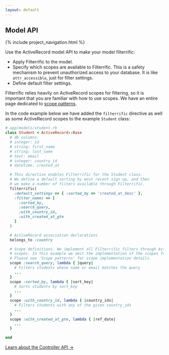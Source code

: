 ```yaml
---
layout: default
---
```


<div class="page-header">
  <h2>Model API</h2>
</div>

{% include project_navigation.html %}

Use the ActiveRecord model API to make your model filterrific:

* Apply Filterrific to the model.
* Specify which scopes are available to Filterrific. This is a safety mechanism
  to prevent unauthorized access to your database. It is like `attr_accessible`,
  just for filter settings.
* Define default filter settings.

Filterrific relies heavily on ActiveRecord scopes for filtering, so it is
important that you are familiar with how to use scopes. We have an entire page
dedicated to [scope patterns](/pages/active_record_scope_patterns.html).

In the code example below we have added the `filterrific` directive as well
as some ActiveRecord scopes to the example `Student` class:


```ruby
# app/models/student.rb
class Student < ActiveRecord::Base
  # db columns:
  # integer: id
  # string: first_name
  # string: last_name
  # text: email
  # integer: country_id
  # datetime: created_at

  # This directive enables Filterrific for the Student class.
  # We define a default sorting by most recent sign up, and then
  # we make a number of filters available through Filterrific.
  filterrific(
    :default_settings => { :sorted_by => 'created_at_desc' },
    :filter_names => [
      :sorted_by,
      :search_query,
      :with_country_id,
      :with_created_at_gte
    ]
  )

  # ActiveRecord association declarations
  belongs_to :country

  # Scope definitions. We implement all Filterrific filters through ActiveRecord
  # scopes. In this example we omit the implementation of the scopes for brevity.
  # Please see 'Scope patterns' for scope implementation details.
  scope :search_query, lambda { |query|
    # Filters students whose name or email matches the query
    ...
  }
  scope :sorted_by, lambda { |sort_key|
    # Sorts students by sort_key
    ...
  }
  scope :with_country_id, lambda { |country_ids|
    # Filters students with any of the given country_ids
    ...
  }
  scope :with_created_at_gte, lambda { |ref_date|
    ...
  }

end
```

<a href="/pages/action_controller_api.html" class='btn btn-success'>Learn about the Controller API &rarr;</a>
